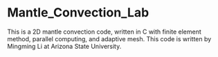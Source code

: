 # Mantle_Convection_Lab
This is a 2D mantle convection code, written in C with finite element method, parallel computing, and adaptive mesh. This code is written by Mingming Li at Arizona State University.
